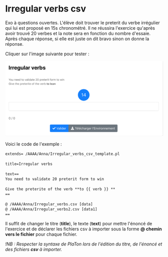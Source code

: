 # Irregular verbs csv

Exo à questions ouvertes. L'élève doit trouver le preterit du verbe irrégulier qui lui est proposé en 15s chronométré. 
Il ne réussira l'exercice qu'après avoir trouvé 20 verbes et la note sera en fonction du nombre d'essaie.  
Après chaque réponse, si elle est juste on dit bravo sinon on donne la réponse. 

Cliquer sur l'image suivante pour tester : 

[![image](Irregular_verbs_csv.png)](https://pl.u-pem.fr/filebrowser/demo/34912/)

Voici le code de l'exemple : 

```{r}
extends= /AAAA/Anna/Irregular_verbs_csv_template.pl

title=Irregular verbs

text== 
You need to validate 20 preterit form to win 

Give the preterite of the verb **to {{ verb }} **
==

@ /AAAA/Anna/Irregular_verbs.csv [data]
@ /AAAA/Anna/Irregular_verbs2.csv [data1]
==
```
Il suffit de changer le titre (**title**), le texte (**text**) pour mettre l'énoncé de l'exercice et de déclarer les fichiers csv à importer sous la forme 
**@ chemin vers le fichier** pour chaque fichier.

*!NB : Respecter la syntaxe de PlaTon lors de l'édition du titre, de l'énoncé et des fichiers **csv** à importer.*
